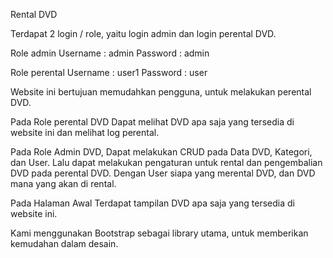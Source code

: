 Rental DVD

Terdapat 2 login / role, yaitu login admin dan login perental DVD.

Role admin 
Username : admin
Password : admin

Role perental
Username : user1
Password : user

Website ini bertujuan memudahkan pengguna, untuk melakukan perental DVD.

Pada Role perental DVD
Dapat melihat DVD apa saja yang tersedia di website ini dan melihat log perental.

Pada Role Admin DVD, 
Dapat melakukan CRUD pada Data DVD, Kategori, dan User. 
Lalu dapat melakukan pengaturan untuk rental dan pengembalian DVD pada perental DVD.
Dengan User siapa yang merental DVD, dan DVD mana yang akan di rental.

Pada Halaman Awal
Terdapat tampilan DVD apa saja yang tersedia di website ini.

Kami menggunakan Bootstrap sebagai library utama, untuk memberikan kemudahan dalam desain.
